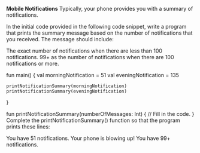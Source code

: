  **Mobile Notifications**
Typically, your phone provides you with a summary of notifications.

In the initial code provided in the following code snippet, write a program that prints the summary message based on the number of notifications that you received. The message should include:

The exact number of notifications when there are less than 100 notifications.
99+ as the number of notifications when there are 100 notifications or more.

fun main() {
    val morningNotification = 51
    val eveningNotification = 135
    
    printNotificationSummary(morningNotification)
    printNotificationSummary(eveningNotification)
}


fun printNotificationSummary(numberOfMessages: Int) {
    // Fill in the code.
}
Complete the printNotificationSummary() function so that the program prints these lines:


You have 51 notifications.
Your phone is blowing up! You have 99+ notifications.
